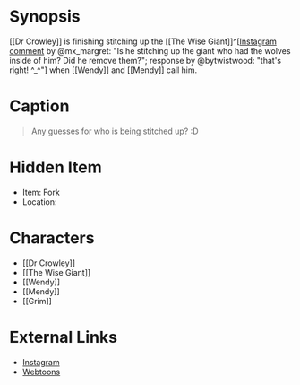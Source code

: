 # Synopsis
[[Dr Crowley]] is finishing stitching up the [[The Wise Giant]]^[[Instagram comment](https://www.instagram.com/p/B4GIhatDnti/) by @mx_margret: "Is he stitching up the giant who had the wolves inside of him? Did he remove them?"; response by @bytwistwood: "that's right! ^_^"] when [[Wendy]] and [[Mendy]] call him.

# Caption
> Any guesses for who is being stitched up? :D

# Hidden Item
* Item: Fork
* Location: <strike></strike>

# Characters
* [[Dr Crowley]]
* [[The Wise Giant]]
* [[Wendy]]
* [[Mendy]]
* [[Grim]]

# External Links
* [Instagram](https://www.instagram.com/p/B4GIhatDnti/)
* [Webtoons](https://www.webtoons.com/en/challenge/twistwood-tales/14-dr-crowley/viewer?title_no=344740&episode_no=15)